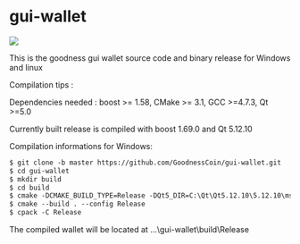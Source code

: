 # gui-wallet
![](https://i.paste.pics/014eecc6d1ee9dce3fba36f376a9c7a8.png)

This is the goodness gui wallet source code and binary release for Windows and linux

Compilation tips :

Dependencies needed : boost >= 1.58, CMake >= 3.1, GCC >=4.7.3, Qt >=5.0

Currently built release is compiled with boost 1.69.0 and Qt 5.12.10

Compilation informations for Windows:

```html
$ git clone -b master https://github.com/GoodnessCoin/gui-wallet.git
$ cd gui-wallet
$ mkdir build
$ cd build
$ cmake -DCMAKE_BUILD_TYPE=Release -DQt5_DIR=C:\Qt\Qt5.12.10\5.12.10\msvc2017\lib\cmake -DCMAKE_PREFIX_PATH=C:\Qt\Qt5.12.10\5.12.10\msvc2017_64 -DBOOST_ROOT=C:/local/boost_1_69_0 -G "Visual Studio 15 2017 Win64" ..
$ cmake --build . --config Release
$ cpack -C Release
```

The compiled wallet will be located at ...\gui-wallet\build\Release
